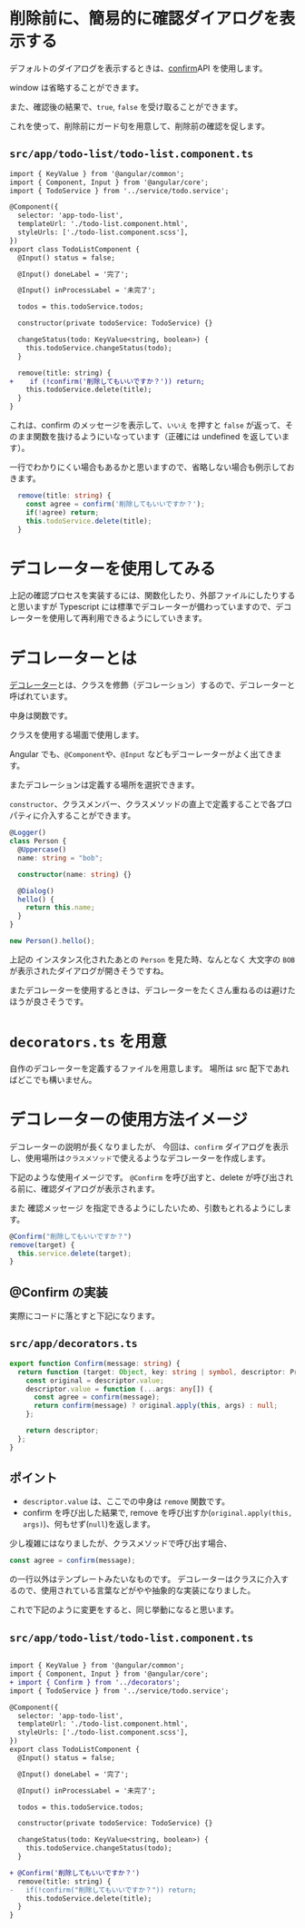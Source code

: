 [confirm]: https://developer.mozilla.org/ja/docs/Web/API/Window/confirm
[decorators]: https://www.typescriptlang.org/docs/handbook/decorators.html

# 削除前に、簡易的に確認ダイアログを表示する

デフォルトのダイアログを表示するときは、[confirm][confirm]API を使用します。

window は省略することができます。

また、確認後の結果で、`true`, `false` を受け取ることができます。

これを使って、削除前にガード句を用意して、削除前の確認を促します。

## **`src/app/todo-list/todo-list.component.ts`**

```diff
import { KeyValue } from '@angular/common';
import { Component, Input } from '@angular/core';
import { TodoService } from '../service/todo.service';

@Component({
  selector: 'app-todo-list',
  templateUrl: './todo-list.component.html',
  styleUrls: ['./todo-list.component.scss'],
})
export class TodoListComponent {
  @Input() status = false;

  @Input() doneLabel = '完了';

  @Input() inProcessLabel = '未完了';

  todos = this.todoService.todos;

  constructor(private todoService: TodoService) {}

  changeStatus(todo: KeyValue<string, boolean>) {
    this.todoService.changeStatus(todo);
  }

  remove(title: string) {
+    if (!confirm('削除してもいいですか？')) return;
    this.todoService.delete(title);
  }
}
```

これは、confirm のメッセージを表示して、`いいえ` を押すと `false` が返って、そのまま関数を抜けるようにいなっています（正確には undefined を返しています）。

一行でわかりにくい場合もあるかと思いますので、省略しない場合も例示しておきます。

```typescript
  remove(title: string) {
    const agree = confirm('削除してもいいですか？');
    if(!agree) return;
    this.todoService.delete(title);
  }
```

# デコレーターを使用してみる

上記の確認プロセスを実装するには、関数化したり、外部ファイルにしたりすると思いますが
Typescript には標準でデコレーターが備わっていますので、デコレーターを使用して再利用できるようにしていきます。

# デコレーターとは

[デコレーター][decorators]とは、クラスを修飾（デコレーション）するので、デコレーターと呼ばれています。

中身は関数です。

クラスを使用する場面で使用します。

Angular でも、`@Component`や、`@Input` などもデコーレーターがよく出てきます。

またデコレーションは定義する場所を選択できます。

`constructor`、クラスメンバー、クラスメソッドの直上で定義することで各プロパティに介入することができます。

```typescript
@Logger()
class Person {
  @Uppercase()
  name: string = "bob";

  constructor(name: string) {}

  @Dialog()
  hello() {
    return this.name;
  }
}

new Person().hello();
```

上記の インスタンス化されたあとの `Person` を見た時、なんとなく 大文字の `BOB` が表示されたダイアログが開きそうですね。

またデコレーターを使用するときは、デコレーターをたくさん重ねるのは避けたほうが良さそうです。

# `decorators.ts` を用意

自作のデコレーターを定義するファイルを用意します。
場所は src 配下であればどこでも構いません。

# デコレーターの使用方法イメージ

デコレーターの説明が長くなりましたが、
今回は、`confirm` ダイアログを表示し、使用場所は`クラスメソッド`で使えるようなデコレーターを作成します。

下記のような使用イメージです。
`@Confirm` を呼び出すと、delete が呼び出される前に、確認ダイアログが表示されます。

また 確認メッセージ を指定できるようにしたいため、引数もとれるようにします。

```typescript
@Confirm("削除してもいいですか？")
remove(target) {
  this.service.delete(target);
}
```

## @Confirm の実装

実際にコードに落とすと下記になります。

## **`src/app/decorators.ts`**

```typescript
export function Confirm(message: string) {
  return function (target: Object, key: string | symbol, descriptor: PropertyDescriptor) {
    const original = descriptor.value;
    descriptor.value = function (...args: any[]) {
      const agree = confirm(message);
      return confirm(message) ? original.apply(this, args) : null;
    };

    return descriptor;
  };
}
```

## ポイント

- `descriptor.value` は、ここでの中身は `remove` 関数です。
- confirm を呼び出した結果で, remove を呼び出すか(`original.apply(this, args)`)、何もせず(`null`)を返します。

少し複雑にはなりましたが、クラスメソッドで呼び出す場合、

```typescript
const agree = confirm(message);
```

の一行以外はテンプレートみたいなものです。
デコレーターはクラスに介入するので、使用されている言葉などがやや抽象的な実装になりました。

これで下記のように変更をすると、同じ挙動になると思います。

## **`src/app/todo-list/todo-list.component.ts`**

```diff

import { KeyValue } from '@angular/common';
import { Component, Input } from '@angular/core';
+ import { Confirm } from '../decorators';
import { TodoService } from '../service/todo.service';

@Component({
  selector: 'app-todo-list',
  templateUrl: './todo-list.component.html',
  styleUrls: ['./todo-list.component.scss'],
})
export class TodoListComponent {
  @Input() status = false;

  @Input() doneLabel = '完了';

  @Input() inProcessLabel = '未完了';

  todos = this.todoService.todos;

  constructor(private todoService: TodoService) {}

  changeStatus(todo: KeyValue<string, boolean>) {
    this.todoService.changeStatus(todo);
  }

+ @Confirm('削除してもいいですか？')
  remove(title: string) {
-   if(!confirm("削除してもいいですか？")) return;
    this.todoService.delete(title);
  }
}
```

